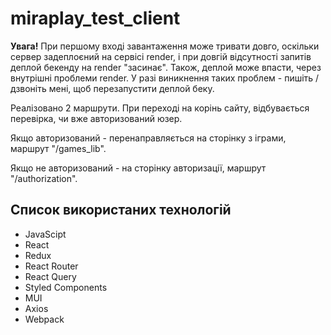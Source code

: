 <h1>miraplay_test_client</h1>

<p><strong>Увага!</strong> При першому вході завантаження може тривати довго, оскільки сервер задеплоєний на сервісі render, і при довгій відсутності запитів деплой бекенду на render "засинає". 
Також, деплой може впасти, через внутрішні проблеми render. У разі виникнення таких проблем - пишіть / дзвоніть мені, щоб перезапустити деплой беку. </p>

<p>Реалізовано 2 маршрути. При переході на корінь сайту, відбувається перевірка, чи вже авторизований юзер.</p>
<p>Якщо авторизований - перенаправляється на сторінку з іграми, маршрут "/games_lib".</p> 
<p>Якщо не авторизований - на сторінку авторизації, маршрут "/authorization".</p>

<h2>Список використаних технологій</h2>
<ul>
  <li>JavaScipt</li>
  <li>React</li>
  <li>Redux</li>
  <li>React Router</li>
  <li>React Query</li>
  <li>Styled Components</li>
  <li>MUI</li>
  <li>Axios</li>
  <li>Webpack</li>
</ul>
